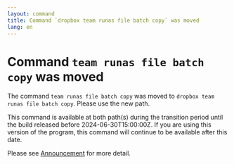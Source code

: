 ```yaml
---
layout: command
title: Command `dropbox team runas file batch copy` was moved
lang: en
---
```


# Command `team runas file batch copy` was moved

The command `team runas file batch copy` was moved to `dropbox team runas file batch copy`. Please use the new path.

This command is available at both path(s) during the transition period until the build released before 2024-06-30T15:00:00Z. If you are using this version of the program, this command will continue to be available after this date.

Please see [Announcement](https://github.com/watermint/toolbox/discussions/799) for more detail.


